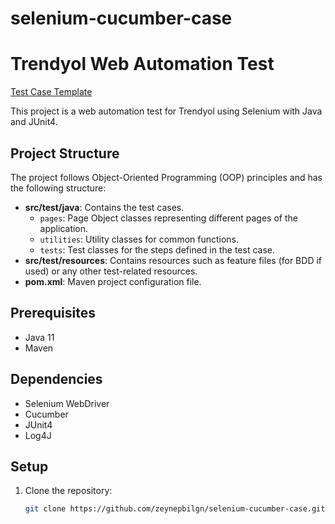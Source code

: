 # selenium-cucumber-case

# Trendyol Web Automation Test

[Test Case Template](https://1drv.ms/x/s!Ak59gRJ7UjMmgSMNl2wX8jyO7fPr?e=00DNtb)

This project is a web automation test for Trendyol using Selenium with Java and JUnit4.

## Project Structure

The project follows Object-Oriented Programming (OOP) principles and has the following structure:

- **src/test/java**: Contains the test cases.
  - `pages`: Page Object classes representing different pages of the application.
  - `utilities`: Utility classes for common functions.
  - `tests`: Test classes for the steps defined in the test case.
- **src/test/resources**: Contains resources such as feature files (for BDD if used) or any other test-related resources.
- **pom.xml**: Maven project configuration file.

## Prerequisites

- Java 11
- Maven

## Dependencies

- Selenium WebDriver
- Cucumber
- JUnit4
- Log4J

## Setup

1. Clone the repository:

   ```bash
   git clone https://github.com/zeynepbilgn/selenium-cucumber-case.git
   
